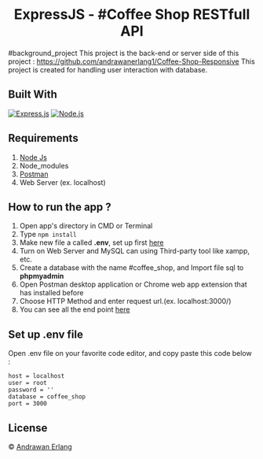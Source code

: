 <h1 align="center">ExpressJS - #Coffee Shop RESTfull API</h1>

#background_project
This project is the back-end or server side of this project : https://github.com/andrawanerlang1/Coffee-Shop-Responsive
This project is created for handling user interaction with database.

## Built With

[![Express.js](https://img.shields.io/badge/Express.js-4.x-orange.svg?style=rounded-square)](https://expressjs.com/en/starter/installing.html)
[![Node.js](https://img.shields.io/badge/Node.js-v.12.13-green.svg?style=rounded-square)](https://nodejs.org/)

## Requirements

1. <a href="https://nodejs.org/en/download/">Node Js</a>
2. Node_modules
3. <a href="https://www.getpostman.com/">Postman</a>
4. Web Server (ex. localhost)

## How to run the app ?

1. Open app's directory in CMD or Terminal
2. Type `npm install`
3. Make new file a called **.env**, set up first [here](#set-up-env-file)
4. Turn on Web Server and MySQL can using Third-party tool like xampp, etc.
5. Create a database with the name #coffee_shop, and Import file sql to **phpmyadmin**
6. Open Postman desktop application or Chrome web app extension that has installed before
7. Choose HTTP Method and enter request url.(ex. localhost:3000/)
8. You can see all the end point [here](https://documenter.getpostman.com/view/13455063/TVsoGVft)

## Set up .env file

Open .env file on your favorite code editor, and copy paste this code below :

```
host = localhost
user = root
password = ''
database = coffee_shop
port = 3000
```


## License

© [Andrawan Erlang](https://github.com/andrawanerlang1/)
